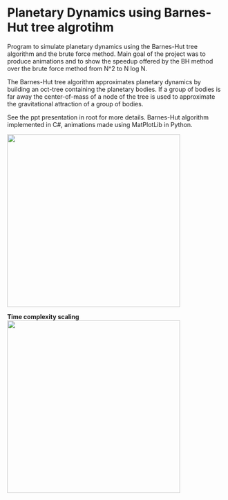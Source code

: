 # Planetary Dynamics using Barnes-Hut tree algrotihm
Program to simulate planetary dynamics using the Barnes-Hut tree algorithm and
the brute force method. Main goal of the project was to produce animations and to show
the speedup offered by the BH method over the brute force method from N^2 to N log N. 

The Barnes-Hut tree algorithm approximates planetary dynamics by building an oct-tree containing the planetary bodies. If a group of bodies is far away
the center-of-mass of a node of the tree is used to approximate the gravitational attraction of a group of bodies.  

See the ppt presentation in root for more details. Barnes-Hut algorithm implemented in C#, animations made using MatPlotLib in Python.

<img src="https://raw.github.com/akoreman/Planetary-Dynamics-Barnes-Hut/main/images/Collision.PNG" width="400"> 

**Time complexity scaling**  
<img src="https://raw.github.com/akoreman/Planetary-Dynamics-Barnes-Hut/main/images/TimeComplexity.PNG" width="400">  

